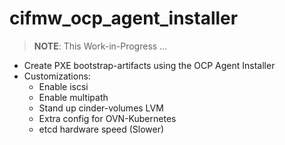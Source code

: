 # cifmw_ocp_agent_installer

> **NOTE**: This Work-in-Progress ...


* Create PXE bootstrap-artifacts using the OCP Agent Installer
* Customizations:
  * Enable iscsi
  * Enable multipath
  * Stand up cinder-volumes LVM
  * Extra config for OVN-Kubernetes
  * etcd hardware speed (Slower)
